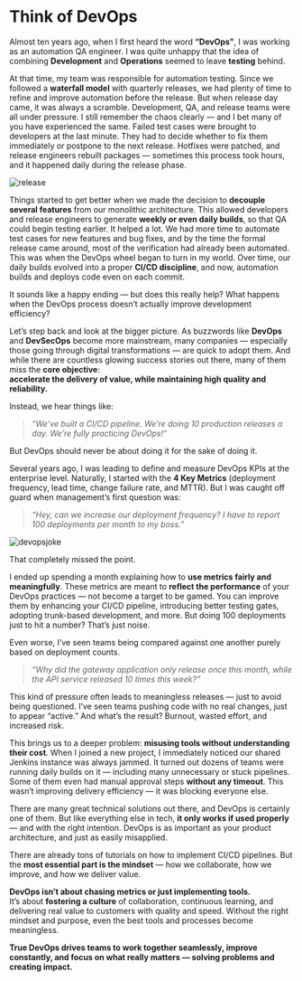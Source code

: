 # Think of DevOps

Almost ten years ago, when I first heard the word **“DevOps”**, I was working as an automation QA engineer. I was quite unhappy that the idea of combining **Development** and **Operations** seemed to leave **testing** behind.

At that time, my team was responsible for automation testing. Since we followed a **waterfall model** with quarterly releases, we had plenty of time to refine and improve automation before the release. But when release day came, it was always a scramble. Development, QA, and release teams were all under pressure. I still remember the chaos clearly — and I bet many of you have experienced the same. Failed test cases were brought to developers at the last minute. They had to decide whether to fix them immediately or postpone to the next release. Hotfixes were patched, and release engineers rebuilt packages — sometimes this process took hours, and it happened daily during the release phase.

![release](/imgs/releaseday.png)

Things started to get better when we made the decision to **decouple several features** from our monolithic architecture. This allowed developers and release engineers to generate **weekly or even daily builds**, so that QA could begin testing earlier. It helped a lot. We had more time to automate test cases for new features and bug fixes, and by the time the formal release came around, most of the verification had already been automated. This was when the DevOps wheel began to turn in my world. Over time, our daily builds evolved into a proper **CI/CD discipline**, and now, automation builds and deploys code even on each commit.

It sounds like a happy ending — but does this really help? What happens when the DevOps process doesn’t actually improve development efficiency?

Let’s step back and look at the bigger picture. As buzzwords like **DevOps** and **DevSecOps** become more mainstream, many companies — especially those going through digital transformations — are quick to adopt them. And while there are countless glowing success stories out there, many of them miss the **core objective**:  
**accelerate the delivery of value, while maintaining high quality and reliability.**

Instead, we hear things like:  
> _“We’ve built a CI/CD pipeline. We’re doing 10 production releases a day. We’re fully practicing DevOps!”_  

But DevOps should never be about doing it for the sake of doing it.

Several years ago, I was leading to define and measure DevOps KPIs at the enterprise level. Naturally, I started with the **4 Key Metrics** (deployment frequency, lead time, change failure rate, and MTTR). But I was caught off guard when management’s first question was:  
> _“Hey, can we increase our deployment frequency? I have to report 100 deployments per month to my boss.”_

![devopsjoke](/imgs/Comic-agile_192.webp)

That completely missed the point.

I ended up spending a month explaining how to **use metrics fairly and meaningfully**. These metrics are meant to **reflect the performance** of your DevOps practices — not become a target to be gamed. You can improve them by enhancing your CI/CD pipeline, introducing better testing gates, adopting trunk-based development, and more. But doing 100 deployments just to hit a number? That’s just noise.

Even worse, I’ve seen teams being compared against one another purely based on deployment counts.  
> _“Why did the gateway application only release once this month, while the API service released 10 times this week?”_

This kind of pressure often leads to meaningless releases — just to avoid being questioned. I’ve seen teams pushing code with no real changes, just to appear “active.” And what’s the result? Burnout, wasted effort, and increased risk.

This brings us to a deeper problem: **misusing tools without understanding their cost**. When I joined a new project, I immediately noticed our shared Jenkins instance was always jammed. It turned out dozens of teams were running daily builds on it — including many unnecessary or stuck pipelines. Some of them even had manual approval steps **without any timeout**. This wasn’t improving delivery efficiency — it was blocking everyone else.

There are many great technical solutions out there, and DevOps is certainly one of them. But like everything else in tech, **it only works if used properly** — and with the right intention. DevOps is as important as your product architecture, and just as easily misapplied.

There are already tons of tutorials on how to implement CI/CD pipelines. But the **most essential part is the mindset** — how we collaborate, how we improve, and how we deliver value.

**DevOps isn’t about chasing metrics or just implementing tools.**  
It’s about **fostering a culture** of collaboration, continuous learning, and delivering real value to customers with quality and speed. Without the right mindset and purpose, even the best tools and processes become meaningless.

**True DevOps drives teams to work together seamlessly, improve constantly, and focus on what really matters — solving problems and creating impact.**